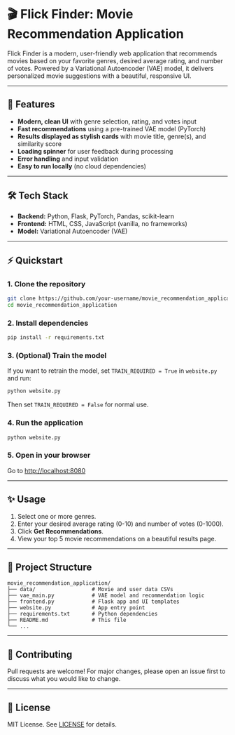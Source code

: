 # 🎬 Flick Finder: Movie Recommendation Application

Flick Finder is a modern, user-friendly web application that recommends movies based on your favorite genres, desired average rating, and number of votes. Powered by a Variational Autoencoder (VAE) model, it delivers personalized movie suggestions with a beautiful, responsive UI.

---

## 🚀 Features
- **Modern, clean UI** with genre selection, rating, and votes input
- **Fast recommendations** using a pre-trained VAE model (PyTorch)
- **Results displayed as stylish cards** with movie title, genre(s), and similarity score
- **Loading spinner** for user feedback during processing
- **Error handling** and input validation
- **Easy to run locally** (no cloud dependencies)

---

## 🛠️ Tech Stack
- **Backend:** Python, Flask, PyTorch, Pandas, scikit-learn
- **Frontend:** HTML, CSS, JavaScript (vanilla, no frameworks)
- **Model:** Variational Autoencoder (VAE)

---

## ⚡ Quickstart

### 1. Clone the repository
```bash
git clone https://github.com/your-username/movie_recommendation_application.git
cd movie_recommendation_application
```

### 2. Install dependencies
```bash
pip install -r requirements.txt
```

### 3. (Optional) Train the model
If you want to retrain the model, set `TRAIN_REQUIRED = True` in `website.py` and run:
```bash
python website.py
```
Then set `TRAIN_REQUIRED = False` for normal use.

### 4. Run the application
```bash
python website.py
```

### 5. Open in your browser
Go to [http://localhost:8080](http://localhost:8080)

---

## ✨ Usage
1. Select one or more genres.
2. Enter your desired average rating (0-10) and number of votes (0-1000).
3. Click **Get Recommendations**.
4. View your top 5 movie recommendations on a beautiful results page.

---

## 📁 Project Structure
```
movie_recommendation_application/
├── data/                  # Movie and user data CSVs
├── vae_main.py            # VAE model and recommendation logic
├── frontend.py            # Flask app and UI templates
├── website.py             # App entry point
├── requirements.txt       # Python dependencies
├── README.md              # This file
└── ...
```

---

## 🤝 Contributing
Pull requests are welcome! For major changes, please open an issue first to discuss what you would like to change.

---

## 📄 License
MIT License. See [LICENSE](LICENSE) for details.
